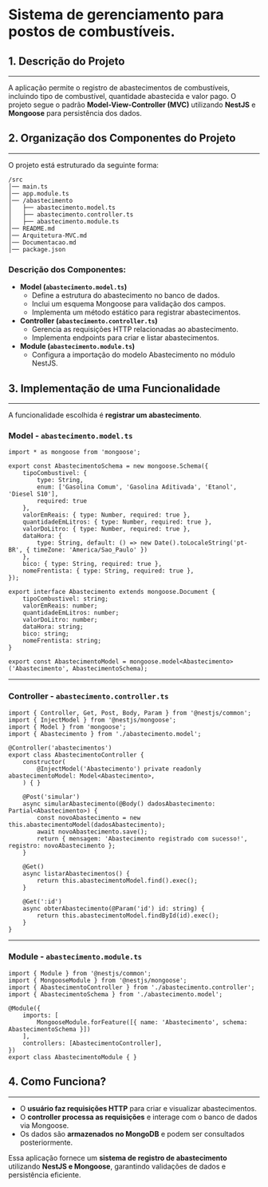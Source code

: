 # **Sistema de gerenciamento para postos de combustíveis.**

## 1. Descrição do Projeto

---

A aplicação permite o registro de abastecimentos de combustíveis, incluindo tipo de combustível, quantidade abastecida e valor pago. O projeto segue o padrão **Model-View-Controller (MVC)** utilizando **NestJS** e **Mongoose** para persistência dos dados.

## 2. Organização dos Componentes do Projeto

---

O projeto está estruturado da seguinte forma:

```
/src
│── main.ts
│── app.module.ts
│── /abastecimento
│   ├── abastecimento.model.ts
│   ├── abastecimento.controller.ts
│   ├── abastecimento.module.ts
│── README.md
│── Arquitetura-MVC.md
│── Documentacao.md
│── package.json

```

### **Descrição dos Componentes:**

- **Model (`abastecimento.model.ts`)**
    - Define a estrutura do abastecimento no banco de dados.
    - Inclui um esquema Mongoose para validação dos campos.
    - Implementa um método estático para registrar abastecimentos.
- **Controller (`abastecimento.controller.ts`)**
    - Gerencia as requisições HTTP relacionadas ao abastecimento.
    - Implementa endpoints para criar e listar abastecimentos.
- **Module (`abastecimento.module.ts`)**
    - Configura a importação do modelo Abastecimento no módulo NestJS.

## 3. Implementação de uma Funcionalidade

---

A funcionalidade escolhida é **registrar um abastecimento**.

### **Model - `abastecimento.model.ts`**

```tsx
import * as mongoose from 'mongoose';

export const AbastecimentoSchema = new mongoose.Schema({
    tipoCombustivel: {
        type: String,
        enum: ['Gasolina Comum', 'Gasolina Aditivada', 'Etanol', 'Diesel S10'],
        required: true
    },
    valorEmReais: { type: Number, required: true },
    quantidadeEmLitros: { type: Number, required: true },
    valorDoLitro: { type: Number, required: true },
    dataHora: {
        type: String, default: () => new Date().toLocaleString('pt-BR', { timeZone: 'America/Sao_Paulo' })
    },
    bico: { type: String, required: true },
    nomeFrentista: { type: String, required: true },
});

export interface Abastecimento extends mongoose.Document {
    tipoCombustivel: string;
    valorEmReais: number;
    quantidadeEmLitros: number;
    valorDoLitro: number;
    dataHora: string;
    bico: string;
    nomeFrentista: string;
}

export const AbastecimentoModel = mongoose.model<Abastecimento>('Abastecimento', AbastecimentoSchema);

```

---

### **Controller - `abastecimento.controller.ts`**

```tsx
import { Controller, Get, Post, Body, Param } from '@nestjs/common';
import { InjectModel } from '@nestjs/mongoose';
import { Model } from 'mongoose';
import { Abastecimento } from './abastecimento.model';

@Controller('abastecimentos')
export class AbastecimentoController {
    constructor(
        @InjectModel('Abastecimento') private readonly abastecimentoModel: Model<Abastecimento>,
    ) { }

    @Post('simular')
    async simularAbastecimento(@Body() dadosAbastecimento: Partial<Abastecimento>) {
        const novoAbastecimento = new this.abastecimentoModel(dadosAbastecimento);
        await novoAbastecimento.save();
        return { mensagem: 'Abastecimento registrado com sucesso!', registro: novoAbastecimento };
    }

    @Get()
    async listarAbastecimentos() {
        return this.abastecimentoModel.find().exec();
    }

    @Get(':id')
    async obterAbastecimento(@Param('id') id: string) {
        return this.abastecimentoModel.findById(id).exec();
    }
}

```

---

### **Module - `abastecimento.module.ts`**

```tsx
import { Module } from '@nestjs/common';
import { MongooseModule } from '@nestjs/mongoose';
import { AbastecimentoController } from './abastecimento.controller';
import { AbastecimentoSchema } from './abastecimento.model';

@Module({
    imports: [
        MongooseModule.forFeature([{ name: 'Abastecimento', schema: AbastecimentoSchema }])
    ],
    controllers: [AbastecimentoController],
})
export class AbastecimentoModule { }

```

## 4. Como Funciona?

---

- O **usuário faz requisições HTTP** para criar e visualizar abastecimentos.
- O **controller processa as requisições** e interage com o banco de dados via Mongoose.
- Os dados são **armazenados no MongoDB** e podem ser consultados posteriormente.

Essa aplicação fornece um **sistema de registro de abastecimento** utilizando **NestJS e Mongoose**, garantindo validações de dados e persistência eficiente.
